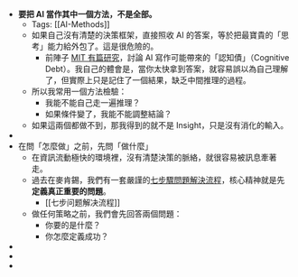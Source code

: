 - **要把 AI 當作其中一個方法，不是全部。**
	- Tags:  [[AI-Methods]]
	- 如果自己沒有清楚的決策框架，直接照收 AI 的答案，等於把最寶貴的「思考」能力給外包了。這是很危險的。
		- 前陣子 [MIT 有篇研究](https://zqjadm.clicks.mlsend.com/tf/cl/eyJ2Ijoie1wiYVwiOjkwMzIzMSxcImxcIjoxNjI2ODEwOTYzMjkyMzQxMzQsXCJyXCI6MTYyNjgxMTA4ODg5MDc3NDc4fSIsInMiOiJmMTBlZWJiOTcxNGY4YTY3In0)，討論 AI 寫作可能帶來的「認知債」（Cognitive Debt）。我自己的體會是，當你太快拿到答案，就容易誤以為自己理解了，但實際上只是記住了一個結果，缺乏中間推理的過程。
	- 所以我常用一個方法檢驗：
		- 我能不能自己走一遍推理？
		- 如果條件變了，我能不能調整結論？
	- 如果這兩個都做不到，那我得到的就不是 Insight，只是沒有消化的輸入。
-
- 在問「怎麼做」之前，先問「做什麼」
	- 在資訊流動極快的環境裡，沒有清楚決策的脈絡，就很容易被訊息牽著走。
	- 過去在麥肯錫，我們有一套嚴謹的[七步驟問題解決流程](https://zqjadm.clicks.mlsend.com/tf/cl/eyJ2Ijoie1wiYVwiOjkwMzIzMSxcImxcIjoxNjI2ODEwOTYzMzU1MjU1OTEsXCJyXCI6MTYyNjgxMTA4ODg5MDc3NDc4fSIsInMiOiJlYmJlZWNlNDg2YjM3NzhhIn0)，核心精神就是先**定義真正重要的問題**。
		- [[七步问题解决流程]]
	- 做任何策略之前，我們會先回答兩個問題：
		- 你要的是什麼？
		- 你怎麼定義成功？
-
-
-